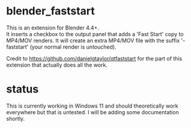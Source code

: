 # blender_faststart
This is an extension for Blender 4.4+.  
It inserts a checkbox to the output panel that adds a 'Fast Start' copy to MP4/MOV renders.
It will create an extra MP4/MOV file with the suffix '-faststart' (your normal render is untouched).

Credit to https://github.com/danielgtaylor/qtfaststart for the part of this extension that actually does all the work.

 # status
 This is currently working in Windows 11 and should theoretically work everywhere but that is untested.  I will be adding some documentation shortly.